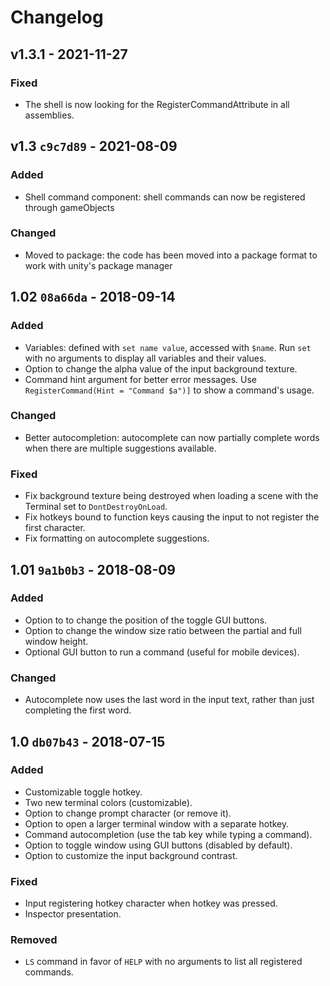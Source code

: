 Changelog
=========

## v1.3.1 - 2021-11-27

### Fixed
- The shell is now looking for the RegisterCommandAttribute in all assemblies.

## v1.3 `c9c7d89` - 2021-08-09

### Added
- Shell command component: shell commands can now be registered through gameObjects

### Changed
- Moved to package: the code has been moved into a package format to work with unity's package manager

## 1.02 `08a66da` - 2018-09-14

### Added
- Variables: defined with `set name value`, accessed with `$name`. Run `set` with no arguments to display all variables and their values.
- Option to change the alpha value of the input background texture.
- Command hint argument for better error messages. Use `RegisterCommand(Hint = "Command $a")]` to show a command's usage.

### Changed
- Better autocompletion: autocomplete can now partially complete words when there are multiple suggestions available.

### Fixed
- Fix background texture being destroyed when loading a scene with the Terminal set to `DontDestroyOnLoad`.
- Fix hotkeys bound to function keys causing the input to not register the first character.
- Fix formatting on autocomplete suggestions.

## 1.01 `9a1b0b3` - 2018-08-09

### Added
- Option to to change the position of the toggle GUI buttons.
- Option to change the window size ratio between the partial and full window height.
- Optional GUI button to run a command (useful for mobile devices).

### Changed
- Autocomplete now uses the last word in the input text, rather than just completing the first word.

## 1.0  `db07b43` - 2018-07-15

### Added
- Customizable toggle hotkey.
- Two new terminal colors (customizable).
- Option to change prompt character (or remove it).
- Option to open a larger terminal window with a separate hotkey.
- Command autocompletion (use the tab key while typing a command).
- Option to toggle window using GUI buttons (disabled by default).
- Option to customize the input background contrast.

### Fixed
- Input registering hotkey character when hotkey was pressed.
- Inspector presentation.

### Removed
- `LS` command in favor of `HELP` with no arguments to list all registered commands.
